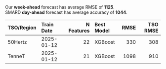 
Our __week-ahead__ forecast has average RMSE of __1125__.  
SMARD __day-ahead__ forecast has average accuracy of __1044__. 
    
| TSO/Region   | Train Date   |   N Features | Best Model   |   RMSE |   TSO RMSE |
|:-------------|:-------------|-------------:|:-------------|-------:|-----------:|
| 50Hertz      | 2025-01-12   |           22 | XGBoost      |    330 |        308 |
| TenneT       | 2025-01-12   |           21 | XGBoost      |   1098 |        910 |